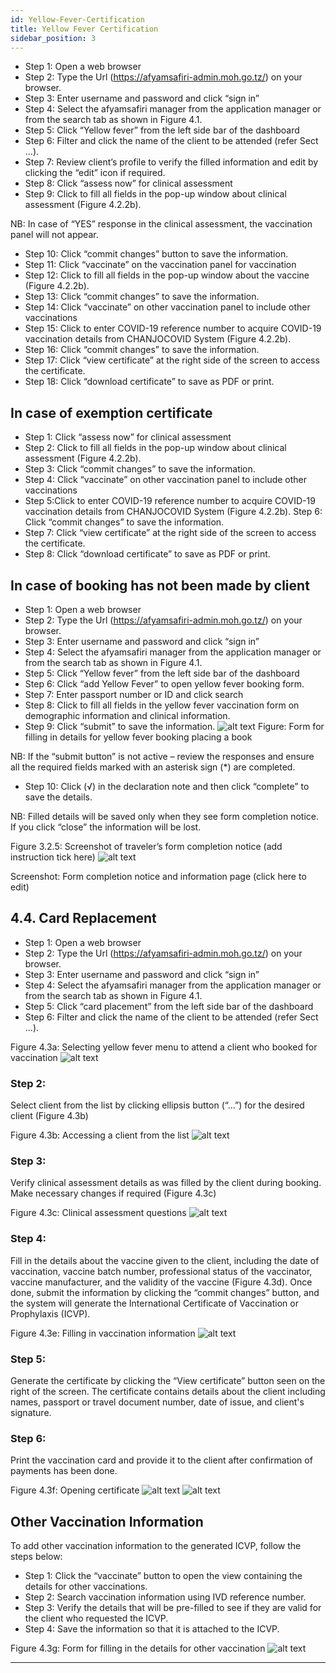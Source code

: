 ```yaml
---
id: Yellow-Fever-Certification
title: Yellow Fever Certification
sidebar_position: 3
---
```


- Step 1: Open a web browser
- Step 2: Type the Url (https://afyamsafiri-admin.moh.go.tz/) on your browser.
- Step 3: Enter username and password and click “sign in”
- Step 4: Select the afyamsafiri manager from the application manager or from the search tab as shown in Figure 4.1.
- Step 5: Click “Yellow fever” from the left side bar of the dashboard
- Step 6: Filter and click the name of the client to be attended (refer Sect ...). 
- Step 7: Review client’s profile to verify the filled information and edit by clicking the “edit” icon if required.
- Step 8: Click “assess now” for clinical assessment
- Step 9: Click to fill all fields in the pop-up window about clinical assessment (Figure 4.2.2b). 

NB: In case of “YES” response in the clinical assessment, the vaccination panel will not appear.
- Step 10: Click “commit changes” button to save the information.
- Step 11: Click “vaccinate” on the vaccination panel for vaccination
- Step 12: Click to fill all fields in the pop-up window about the vaccine (Figure 4.2.2b). 
- Step 13: Click “commit changes” to save the information.
- Step 14: Click “vaccinate” on other vaccination panel to include other vaccinations
- Step 15: Click to enter COVID-19 reference number to acquire COVID-19 vaccination details from CHANJOCOVID System (Figure 4.2.2b). 
- Step 16: Click “commit changes” to save the information.
- Step 17: Click “view certificate” at the right side of the screen to access the certificate.
- Step 18: Click “download certificate” to save as PDF or print.

## In case of exemption certificate

- Step 1: Click “assess now” for clinical assessment
- Step 2: Click to fill all fields in the pop-up window about clinical assessment (Figure 4.2.2b). 
- Step 3: Click “commit changes” to save the information.
- Step 4: Click “vaccinate” on other vaccination panel to include other vaccinations
- Step 5:Click to enter COVID-19 reference number to acquire COVID-19 vaccination details from CHANJOCOVID System (Figure 4.2.2b). 
 Step 6: Click “commit changes” to save the information.
- Step 7: Click “view certificate” at the right side of the screen to access the certificate.
- Step 8: Click “download certificate” to save as PDF or print.


## In case of booking has not been made by client

- Step 1: Open a web browser
- Step 2: Type the Url (https://afyamsafiri-admin.moh.go.tz/) on your browser.
- Step 3: Enter username and password and click “sign in”
- Step 4: Select the afyamsafiri manager from the application manager or from the search tab as shown in Figure 4.1.
- Step 5: Click “Yellow fever” from the left side bar of the dashboard
- Step 6: Click “add Yellow Fever” to open yellow fever booking form.
- Step 7: Enter passport number or ID and click search
- Step 8: Click to fill all fields in the yellow fever vaccination form on demographic information and clinical information.
- Step 9: Click “submit” to save the information.
![alt text](../../static/img/Picture27.png)
Figure: Form for filling in details for yellow fever booking placing a book

NB: If the “submit button” is not active – review the responses and ensure all the required fields marked with an asterisk sign (*) are completed.

- Step 10: Click (√) in the declaration note and then click “complete” to save the details.

NB: Filled details will be saved only when they see form completion notice. If you click “close” the information will be lost.

Figure 3.2.5: Screenshot of traveler’s form completion notice (add instruction tick here)
![alt text](../../static/img/Picture28.png)

Screenshot: Form completion notice and information page (click here to edit)


## 4.4. Card Replacement

- Step 1: Open a web browser
- Step 2: Type the Url (https://afyamsafiri-admin.moh.go.tz/) on your browser.
- Step 3: Enter username and password and click “sign in”
- Step 4: Select the afyamsafiri manager from the application manager or from the search tab as shown in Figure 4.1.
- Step 5: Click “card placement” from the left side bar of the dashboard
- Step 6: Filter and click the name of the client to be attended (refer Sect ...).



Figure 4.3a: Selecting yellow fever menu to attend a client who booked for vaccination
![alt text](../../static/img/Picture29.png)

### Step 2:
Select client from the list by clicking ellipsis button (“...”) for the desired client (Figure 4.3b)

Figure 4.3b: Accessing a client from the list
![alt text](../../static/img/Picture30.png)

### Step 3:
Verify clinical assessment details as was filled by the client during booking. Make necessary changes if required (Figure 4.3c)

Figure 4.3c: Clinical assessment questions
![alt text](../../static/img/Picture31.png)

### Step 4:
Fill in the details about the vaccine given to the client, including the date of vaccination, vaccine batch number, professional status of the vaccinator, vaccine manufacturer, and the validity of the vaccine (Figure 4.3d). Once done, submit the information by clicking the “commit changes” button, and the system will generate the International Certificate of Vaccination or Prophylaxis (ICVP).

Figure 4.3e: Filling in vaccination information
![alt text](../../static/img/Picture32.png)

### Step 5:
Generate the certificate by clicking the “View certificate” button seen on the right of the screen. The certificate contains details about the client including names, passport or travel document number, date of issue, and client's signature.

### Step 6:
Print the vaccination card and provide it to the client after confirmation of payments has been done.

Figure 4.3f: Opening certificate
![alt text](../../static/img/Picture33.png)
![alt text](../../static/img/Picture34.png)

## Other Vaccination Information

To add other vaccination information to the generated ICVP, follow the steps below:

- Step 1: Click the “vaccinate” button to open the view containing the details for other vaccinations.
- Step 2: Search vaccination information using IVD reference number.
- Step 3: Verify the details that will be pre-filled to see if they are valid for the client who requested the ICVP.
- Step 4: Save the information so that it is attached to the ICVP.

Figure 4.3g: Form for filling in the details for other vaccination
![alt text](../../static/img/Picture35.png)

---

